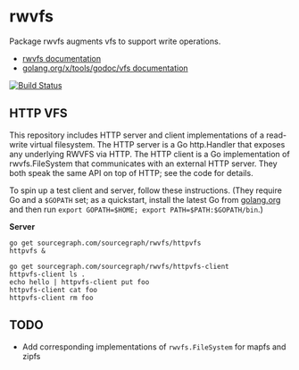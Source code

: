 rwvfs
=====

Package rwvfs augments vfs to support write operations.

* [rwvfs documentation](https://sourcegraph.com/sourcegraph/rwvfs)
* [golang.org/x/tools/godoc/vfs documentation](http://godoc.org/golang.org/x/tools/godoc/vfs)

[![Build Status](https://travis-ci.org/sourcegraph/rwvfs.png)](https://travis-ci.org/sourcegraph/rwvfs)


## HTTP VFS

This repository includes HTTP server and client implementations of a
read-write virtual filesystem. The HTTP server is a Go http.Handler
that exposes any underlying RWVFS via HTTP. The HTTP client is a Go
implementation of rwvfs.FileSystem that communicates with an external
HTTP server. They both speak the same API on top of HTTP; see the code
for details.

To spin up a test client and server, follow these instructions. (They require Go and a `$GOPATH` set; as a quickstart, install the latest Go from [golang.org](http://golang.org) and then run `export GOPATH=$HOME; export PATH=$PATH:$GOPATH/bin`.)

**Server**

```
go get sourcegraph.com/sourcegraph/rwvfs/httpvfs
httpvfs &

go get sourcegraph.com/sourcegraph/rwvfs/httpvfs-client
httpvfs-client ls .
echo hello | httpvfs-client put foo
httpvfs-client cat foo
httpvfs-client rm foo
```


TODO
----

* Add corresponding implementations of `rwvfs.FileSystem` for mapfs and zipfs
